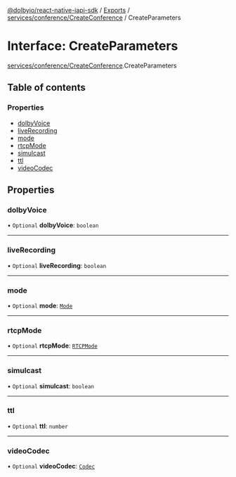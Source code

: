 [@dolbyio/react-native-iapi-sdk](../README.md) / [Exports](../modules.md) / [services/conference/CreateConference](../modules/services_conference_CreateConference.md) / CreateParameters

# Interface: CreateParameters

[services/conference/CreateConference](../modules/services_conference_CreateConference.md).CreateParameters

## Table of contents

### Properties

- [dolbyVoice](services_conference_CreateConference.CreateParameters.md#dolbyvoice)
- [liveRecording](services_conference_CreateConference.CreateParameters.md#liverecording)
- [mode](services_conference_CreateConference.CreateParameters.md#mode)
- [rtcpMode](services_conference_CreateConference.CreateParameters.md#rtcpmode)
- [simulcast](services_conference_CreateConference.CreateParameters.md#simulcast)
- [ttl](services_conference_CreateConference.CreateParameters.md#ttl)
- [videoCodec](services_conference_CreateConference.CreateParameters.md#videocodec)

## Properties

### dolbyVoice

• `Optional` **dolbyVoice**: `boolean`

___

### liveRecording

• `Optional` **liveRecording**: `boolean`

___

### mode

• `Optional` **mode**: [`Mode`](../enums/services_conference_CreateConference.Mode.md)

___

### rtcpMode

• `Optional` **rtcpMode**: [`RTCPMode`](../enums/services_conference_CreateConference.RTCPMode.md)

___

### simulcast

• `Optional` **simulcast**: `boolean`

___

### ttl

• `Optional` **ttl**: `number`

___

### videoCodec

• `Optional` **videoCodec**: [`Codec`](../enums/services_conference_CreateConference.Codec.md)
